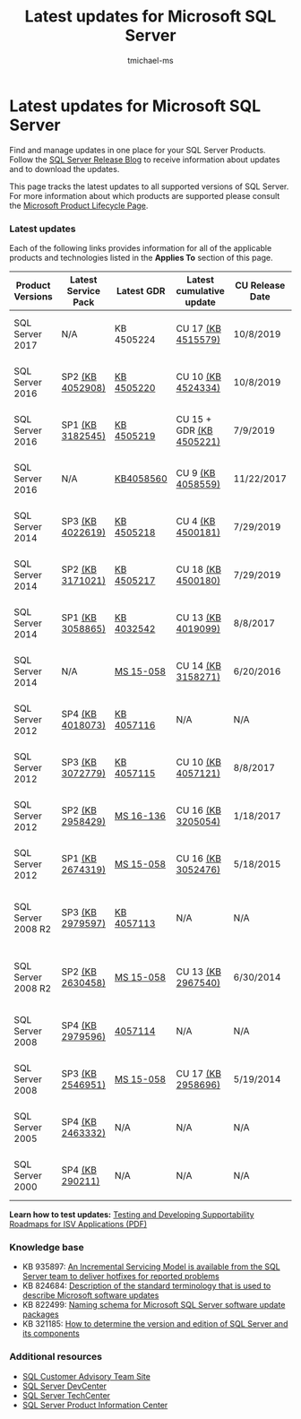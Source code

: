 ﻿---
title: Latest updates for Microsoft SQL Server
TOCTitle: Latest updates for Microsoft SQL Server
ms:assetid: 0d1835fd-2b44-47cf-8f90-305ca14b7823
ms:mtpsurl: https://technet.microsoft.com/en-us/library/Ff803383(v=MSDN.10)
ms:contentKeyID: 31804705
ms.date: 08/02/2019
ms.prod: sql
ms.technology: install
ms.topic: conceptual
author: tmichael-ms
ms.author: tmichael
mtps_version: v=MSDN.10
---

# Latest updates for Microsoft SQL Server

Find and manage updates in one place for your SQL Server Products. Follow the [SQL Server Release Blog](https://aka.ms/sqlreleases) to  receive information about updates and to download the updates.

This page tracks the latest updates to all supported versions of SQL Server. For more information about which products are supported please consult the [Microsoft Product Lifecycle Page](http://support.microsoft.com/lifecycle/).

### Latest updates

Each of the following links provides information for all of the applicable products and technologies listed in the **Applies To** section of this page.

|Product Versions   | Latest Service Pack |  Latest GDR | Latest cumulative update | CU Release Date | General Guidance  |
|--|--|--|--|--|--|
|SQL Server 2017|N/A|KB 4505224|CU 17 [(KB 4515579)](https://support.microsoft.com/en-us/help/4515579)|10/8/2019|[SQL Server 2017 Installation](https://docs.microsoft.com/en-us/sql/database-engine/install-windows/installation-for-sql-server) |
|SQL Server 2016|SP2 [(KB 4052908)](https://support.microsoft.com/en-us/help/4052908)|[KB 4505220](https://support.microsoft.com/en-us/help/4505220)|CU 10 [(KB 4524334)](https://support.microsoft.com/en-us/kb/4524334)|10/8/2019|[SQL Server 2016 Installation](https://technet.microsoft.com/en-us/library/bb500469.aspx)|
|SQL Server 2016|SP1 [(KB 3182545)](https://support.microsoft.com/en-us/help/3182545/sql-server-2016-service-pack-1-release-information)|[KB 4505219](https://support.microsoft.com/en-us/help/4505219)|CU 15 + GDR [(KB 4505221)](https://support.microsoft.com/en-us/help/4505221)|7/9/2019|[SQL Server 2016 Installation](https://technet.microsoft.com/en-us/library/bb500469.aspx)|
|SQL Server 2016|N/A|[KB4058560](https://support.microsoft.com/en-us/help/4058560)|CU 9 [(KB 4058559)](https://support.microsoft.com/en-us/help/4058559)|11/22/2017|[SQL Server 2016 Installation](https://technet.microsoft.com/en-us/library/bb500469.aspx)|
|SQL Server 2014|SP3 [(KB 4022619)](https://support.microsoft.com/en-us/kb/4022619)|[KB 4505218](https://support.microsoft.com/en-us/help/4505218)|CU 4 [(KB 4500181)](https://support.microsoft.com/en-us/kb/4500181)|7/29/2019|[SQL Server 2014 Installation](https://technet.microsoft.com/en-us/library/cc281837(v=sql.120).aspx)|
|SQL Server 2014|SP2 [(KB 3171021)](http://support.microsoft.com/kb/3171021)|[KB 4505217](https://support.microsoft.com/en-us/help/4505217)|CU 18 [(KB 4500180)](https://support.microsoft.com/en-us/kb/4500180)|7/29/2019|[SQL Server 2014 Installation](https://technet.microsoft.com/en-us/library/cc281837(v=sql.120).aspx)|
|SQL Server 2014|SP1 [(KB 3058865)](http://support.microsoft.com/kb/3058865)|[KB 4032542](https://support.microsoft.com/en-us/help/4032542/description-of-the-security-update-for-sql-server-2014-service-pack-1) |CU 13 [(KB 4019099)](https://support.microsoft.com/en-us/help/4019099)|8/8/2017|[SQL Server 2014 Installation](https://technet.microsoft.com/en-us/library/cc281837(v=sql.120).aspx)|
|SQL Server 2014|N/A|[MS 15-058](https://technet.microsoft.com/en-us/library/security/ms15-058.aspx)|CU 14 [(KB 3158271)](https://support.microsoft.com/en-us/kb/3158271)|6/20/2016|[SQL Server 2014 Installation](https://technet.microsoft.com/en-us/library/cc281837(v=sql.120).aspx)|
|SQL Server 2012|SP4 [(KB 4018073)](https://support.microsoft.com/en-us/help/4018073/sql-server-2012-service-pack-4-release-information)  |[KB 4057116](https://support.microsoft.com/en-us/help/4057116)|N/A|N/A|[SQL Server 2012 Installation](https://technet.microsoft.com/en-us/library/cc281837(v=sql.110).aspx)|
|SQL Server 2012|SP3 [(KB 3072779)](https://support.microsoft.com/en-us/help/3072779/sql-server-2012-service-pack-3-release-information)  |[KB 4057115](https://support.microsoft.com/en-us/help/4057115)|CU 10 [(KB 4057121)](https://support.microsoft.com/en-us/help/4057121)|8/8/2017|[SQL Server 2012 Installation](https://technet.microsoft.com/en-us/library/cc281837(v=sql.110).aspx)|
|SQL Server 2012|SP2 [(KB 2958429)](http://support.microsoft.com/kb/2958429)|[MS 16-136](https://technet.microsoft.com/en-us/library/security/ms16-136.aspx)|CU 16 [(KB 3205054)](https://support.microsoft.com/en-us/help/3205054/cumulative-update-16-for-sql-server-2012-sp2) |1/18/2017|[SQL Server 2012 Installation](https://technet.microsoft.com/en-us/library/cc281837(v=sql.110).aspx)|
|SQL Server 2012|SP1 [(KB 2674319)](http://support.microsoft.com/kb/2674319)|[MS 15-058](https://technet.microsoft.com/en-us/library/security/ms15-058.aspx)|CU 16 [(KB 3052476)](http://support.microsoft.com/kb/3052476)|5/18/2015|[SQL Server 2012 Installation](https://technet.microsoft.com/en-us/library/cc281837(v=sql.110).aspx)|
|SQL Server 2008 R2 |SP3 [(KB 2979597)](http://support.microsoft.com/kb/2979597)|[KB 4057113](https://support.microsoft.com/en-us/help/4057113/security-update-for-vulnerabilities-in-sql-server)|N/A|N/A|[SQL Server 2008 R2 SP3 Installation](https://www.microsoft.com/en-us/download/details.aspx?id=44271)|
|SQL Server 2008 R2 |SP2 [(KB 2630458)](http://support.microsoft.com/kb/2630458)|[MS 15-058](https://technet.microsoft.com/en-us/library/security/ms15-058.aspx)|CU 13 [(KB 2967540)](http://support.microsoft.com/kb/2967540)|6/30/2014|[SQL Server 2008 R2 SP2 Installation](https://www.microsoft.com/en-us/download/details.aspx?id=30437)|
|SQL Server 2008 |SP4 [(KB 2979596)](http://support.microsoft.com/kb/2979596)|[4057114](https://support.microsoft.com/en-us/help/4057114/security-update-for-vulnerabilities-in-sql-server)|N/A|N/A|[SQL Server 2008 Servicing](https://technet.microsoft.com/en-us/library/dd638062(sql.100).aspx)|
|SQL Server 2008|SP3 [(KB 2546951)](http://support.microsoft.com/kb/2546951)|[MS 15-058](https://technet.microsoft.com/en-us/library/security/ms15-058.aspx)|CU 17 [(KB 2958696)](http://support.microsoft.com/kb/2958696)|5/19/2014|[SQL Server 2008 Servicing](https://technet.microsoft.com/en-us/library/dd638062(sql.100).aspx)|
|SQL Server 2005 |SP4 [(KB 2463332)](http://support.microsoft.com/kb/2463332)|N/A|N/A|N/A|[SQL Server 2005 Installation](https://msdn.microsoft.com/en-us/library/ms143516(sql.90).aspx)|
|SQL Server 2000|SP4 [(KB 290211)](http://support.microsoft.com/kb/290211)|N/A|N/A|N/A|[SQL Server 2000 Installation](https://technet.microsoft.com/en-us/library/aa197941(sql.80).aspx)|

**Learn how to test updates:** [Testing and Developing Supportability Roadmaps for ISV Applications (PDF)](https://msdnshared.blob.core.windows.net/media/TNBlogsFS/prod.evol.blogs.technet.com/CommunityServer.Blogs.Components.WeblogFiles/00/00/00/85/48/Files/0827.Testing%20And%20Developing%20Supportability%20Roadmaps%20for%20ISV%20Applications.pdf)

### Knowledge base

  - KB 935897: [An Incremental Servicing Model is available from the SQL Server team to deliver hotfixes for reported problems](http://support.microsoft.com/kb/935897)
  - KB 824684: [Description of the standard terminology that is used to describe Microsoft software updates](http://support.microsoft.com/kb/824684)
  - KB 822499: [Naming schema for Microsoft SQL Server software update packages](http://support.microsoft.com/kb/822499)
  - KB 321185: [How to determine the version and edition of SQL Server and its components](http://support.microsoft.com/kb/321185)

### Additional resources

  - [SQL Customer Advisory Team Site](http://sqlcat.com/)
  - [SQL Server DevCenter](http://msdn.microsoft.com/en-us/sqlserver/default.aspx)
  - [SQL Server TechCenter](http://technet.microsoft.com/en-us/sqlserver/default.aspx)
  - [SQL Server Product Information Center](http://www.microsoft.com/sqlserver/en/us/default.aspx)
